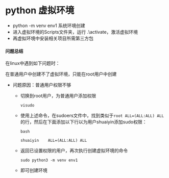 # python 虚拟环境

- python -m venv env1    系统环境创建
- 进入虚拟环境的Scripts文件夹，运行 .\activate，激活虚拟环境
- 再虚拟环境中安装相关项目所需第三方包





#### 问题总结

在linux中遇到如下问题时：

在普通用户中创建不了虚拟环境，只能在root用户中创建

- 问题原因：普通用户权限不够

  - 切换到root用户，为普通用户添加权限

    ```
    visudo
    ```

  - 使用上述命令，在sudoers文件中，找到类似于`root ALL=(ALL:ALL) ALL`的行，然后在下面添加以下行以为用户shuaiyin添加sudo权限：

    ```
    bash
    
    shuaiyin    ALL=(ALL:ALL) ALL
    ```

  - 返回已设置权限的用户，再次执行创建虚拟环境的命令

    ```
    sudo python3 -m venv env1
    ```

  - 即可创建环境





